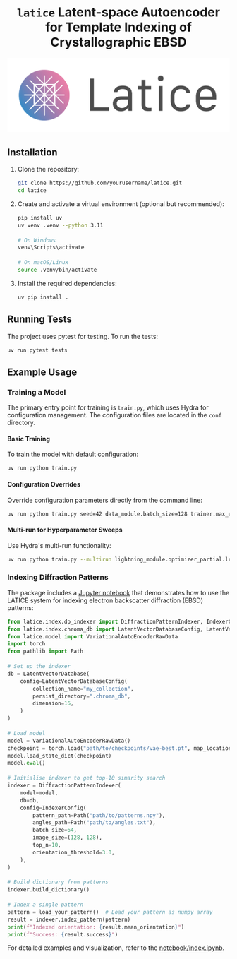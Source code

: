 <h1 align="center"> <code>latice</code> Latent-space Autoencoder for Template Indexing of 
Crystallographic EBSD </h1>

<p align="center">
    <img src="assets/latice_logo.png" alt="Latice logo" width="600"/>
</p>

## Installation

1. Clone the repository:
   ```bash
   git clone https://github.com/yourusername/latice.git
   cd latice
   ```

2. Create and activate a virtual environment (optional but recommended):
   ```bash
   pip install uv
   uv venv .venv --python 3.11

   # On Windows
   venv\Scripts\activate

   # On macOS/Linux
   source .venv/bin/activate
   ```

3. Install the required dependencies:
   ```bash
   uv pip install .
   ```

## Running Tests

The project uses pytest for testing. To run the tests:
```bash
uv run pytest tests
```

## Example Usage

### Training a Model

The primary entry point for training is `train.py`, which uses Hydra for configuration management. The configuration files are located in the `conf` directory.

#### Basic Training

To train the model with default configuration:

```bash
uv run python train.py
```

#### Configuration Overrides
Override configuration parameters directly from the command line:

```bash
uv run python train.py seed=42 data_module.batch_size=128 trainer.max_epochs=100
```


#### Multi-run for Hyperparameter Sweeps
Use Hydra's multi-run functionality:

```bash
uv run python train.py --multirun lightning_module.optimizer_partial.lr=1e-4,5e-4,1e-3 data_module.batch_size=64,128,256
```

### Indexing Diffraction Patterns

The package includes a [Jupyter notebook](notebook/index.ipynb) that demonstrates how to use the LATICE system for indexing electron backscatter diffraction (EBSD) patterns: 

```python
from latice.index.dp_indexer import DiffractionPatternIndexer, IndexerConfig
from latice.index.chroma_db import LatentVectorDatabaseConfig, LatentVectorDatabase
from latice.model import VariationalAutoEncoderRawData
import torch
from pathlib import Path

# Set up the indexer
db = LatentVectorDatabase(
    config=LatentVectorDatabaseConfig(
        collection_name="my_collection",
        persist_directory=".chroma_db",
        dimension=16,
    )
)

# Load model
model = VariationalAutoEncoderRawData()
checkpoint = torch.load("path/to/checkpoints/vae-best.pt", map_location="cuda")
model.load_state_dict(checkpoint)
model.eval()

# Initialise indexer to get top-10 simarity search
indexer = DiffractionPatternIndexer(
    model=model,
    db=db,
    config=IndexerConfig(
        pattern_path=Path("path/to/patterns.npy"),
        angles_path=Path("path/to/angles.txt"),
        batch_size=64,
        image_size=(128, 128),
        top_n=10,
        orientation_threshold=3.0,
    ),
)

# Build dictionary from patterns
indexer.build_dictionary()

# Index a single pattern
pattern = load_your_pattern()  # Load your pattern as numpy array
result = indexer.index_pattern(pattern)
print(f"Indexed orientation: {result.mean_orientation}")
print(f"Success: {result.success}")
```

For detailed examples and visualization, refer to the [notebook/index.ipynb](notebook/index.ipynb).